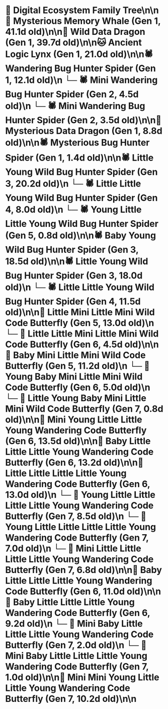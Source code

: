 # 🌳 Digital Ecosystem Family Tree\n\n🐋 Mysterious Memory Whale (Gen 1, 41.1d old)\n\n🐉 Wild Data Dragon (Gen 1, 39.7d old)\n\n🐱 Ancient Logic Lynx (Gen 1, 21.0d old)\n\n🕷️ Wandering Bug Hunter Spider (Gen 1, 12.1d old)\n  └─ 🕷️ Mini Wandering Bug Hunter Spider (Gen 2, 4.5d old)\n  └─ 🕷️ Mini Wandering Bug Hunter Spider (Gen 2, 3.5d old)\n\n🐉 Mysterious Data Dragon (Gen 1, 8.8d old)\n\n🕷️ Mysterious Bug Hunter Spider (Gen 1, 1.4d old)\n\n🕷️ Little Young Wild Bug Hunter Spider (Gen 3, 20.2d old)\n  └─ 🕷️ Little Little Young Wild Bug Hunter Spider (Gen 4, 8.0d old)\n    └─ 🕷️ Young Little Little Young Wild Bug Hunter Spider (Gen 5, 0.8d old)\n\n🕷️ Baby Young Wild Bug Hunter Spider (Gen 3, 18.5d old)\n\n🕷️ Little Young Wild Bug Hunter Spider (Gen 3, 18.0d old)\n  └─ 🕷️ Little Little Young Wild Bug Hunter Spider (Gen 4, 11.5d old)\n\n🦋 Little Mini Little Mini Wild Code Butterfly (Gen 5, 13.0d old)\n  └─ 🦋 Little Little Mini Little Mini Wild Code Butterfly (Gen 6, 4.5d old)\n\n🦋 Baby Mini Little Mini Wild Code Butterfly (Gen 5, 11.2d old)\n  └─ 🦋 Young Baby Mini Little Mini Wild Code Butterfly (Gen 6, 5.0d old)\n    └─ 🦋 Little Young Baby Mini Little Mini Wild Code Butterfly (Gen 7, 0.8d old)\n\n🦋 Mini Young Little Little Young Wandering Code Butterfly (Gen 6, 13.5d old)\n\n🦋 Baby Little Little Little Young Wandering Code Butterfly (Gen 6, 13.2d old)\n\n🦋 Little Little Little Little Young Wandering Code Butterfly (Gen 6, 13.0d old)\n  └─ 🦋 Young Little Little Little Little Young Wandering Code Butterfly (Gen 7, 8.5d old)\n  └─ 🦋 Young Little Little Little Little Young Wandering Code Butterfly (Gen 7, 7.0d old)\n  └─ 🦋 Mini Little Little Little Little Young Wandering Code Butterfly (Gen 7, 6.8d old)\n\n🦋 Baby Little Little Little Young Wandering Code Butterfly (Gen 6, 11.0d old)\n\n🦋 Baby Little Little Little Young Wandering Code Butterfly (Gen 6, 9.2d old)\n  └─ 🦋 Mini Baby Little Little Little Young Wandering Code Butterfly (Gen 7, 2.0d old)\n  └─ 🦋 Mini Baby Little Little Little Young Wandering Code Butterfly (Gen 7, 1.0d old)\n\n🦋 Mini Mini Young Little Little Young Wandering Code Butterfly (Gen 7, 10.2d old)\n\n